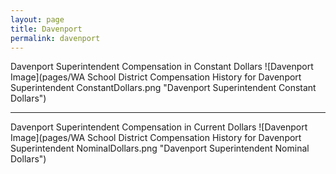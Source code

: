 ```yaml
---
layout: page
title: Davenport
permalink: davenport
---
```



Davenport Superintendent Compensation in Constant Dollars
![Davenport Image](pages/WA School District Compensation History for Davenport Superintendent ConstantDollars.png "Davenport Superintendent Constant Dollars")
___

Davenport Superintendent Compensation in Current Dollars
![Davenport Image](pages/WA School District Compensation History for Davenport Superintendent NominalDollars.png "Davenport Superintendent Nominal Dollars")